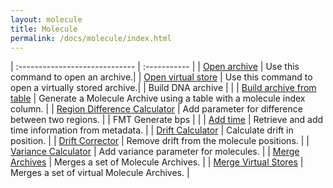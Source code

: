 ```yaml
---
layout: molecule
title: Molecule
permalink: /docs/molecule/index.html
---
```


| :----------------------------- | :----------- |
| [Open archive](./ImportArchive) | Use this command to open an archive.|
| [Open virtual store](./ImportArchive) | Use this command to open a virtually stored archive.|
| Build DNA archive | |
| [Build archive from table](./BuildArchiveFromTable) | Generate a Molecule Archive using a table with a molecule index column. |
| [Region Difference Calculator](./RegionDifferenceCalculator) | Add parameter for difference between two regions. |
| FMT Generate bps | |
| [Add time](./AddTime) | Retrieve and add time information from metadata. |
| [Drift Calculator](./DriftCalculator) | Calculate drift in position. |
| [Drift Corrector](./DriftCorrector) | Remove drift from the molecule positions. |
| [Variance Calculator](./varCalculator) | Add variance parameter for molecules. |
| [Merge Archives](./MergeArchives) | Merges a set of Molecule Archives. |
| [Merge Virtual Stores](./MergeVirtualArchives) | Merges a set of virtual Molecule Archives. |

